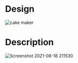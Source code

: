 # Design
![cake maker](https://user-images.githubusercontent.com/57719752/129958253-e2eb72db-b531-468a-b254-b94e2799d9ae.gif)


# Description
![Screenshot 2021-08-18 211530](https://user-images.githubusercontent.com/57719752/129958427-f1806e07-dfba-427e-a589-3a27c8610409.jpg)

